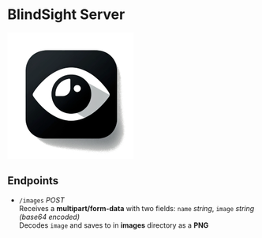 # BlindSight Server
![BlindSight Logo](assets/blindsight_logo.png)
## Endpoints
- `/images` _POST_  
Receives a **multipart/form-data** with two fields: `name` _string_, `image` _string (base64 encoded)_  
Decodes `image` and saves to in **images** directory as a **PNG** 
